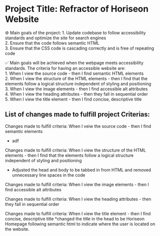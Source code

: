# Project Title: Refractor of Horiseon Website

⚙️ Main goals of the project:
    1. Update codebase to follow accessibility standards and optimize the site for search engines </br>
    2. Ensure that the code follows semantic HTML </br>
    3. Ensure that the CSS code is cascading correctly and is free of repeating code</br>


✅ Main goals will be achieved when the webpage meets accessibility standards. The criteria for having an accessible website are: </br>
    1. When I view the source code - then I find semantic HTML elements </br>
    2. When I view the structure of the HTML elements - then I find that the elements follow a logical structure independent of styling and positioning </br>
    3. When I view the image elements - then I find accessible alt attributes </br>
    4. When I view the heading attributes - then they fall in sequential order </br>
    5. When I view the title element - then I find concise, descriptive title </br>


## List of changes made to fulfill project Criterias:
Changes made to fulfill criteria: When I veiw the source code - then I find semantic elements </br>
* adf

Changes made to fulfill criteria: When I view the structure of the HTML elements - then I find that the elements follow a logical structure independent of styling and positioning
* Adjusted the head and body to be tabbed in from HTML and removed unnecessary line spaces in the code

Changes made to fulfill criteria: When I view the image elements - then I find accessible alt attributes

Changes made to fulfill criteria: When I view the heading attributes - then they fall in sequential order

Changes made to fulfill criteria: When I view the title element - then I find concise, descriptive title
*changed the title in the head to be Horiseon Homepage following semantic html to indicate where the user is located on the website.
